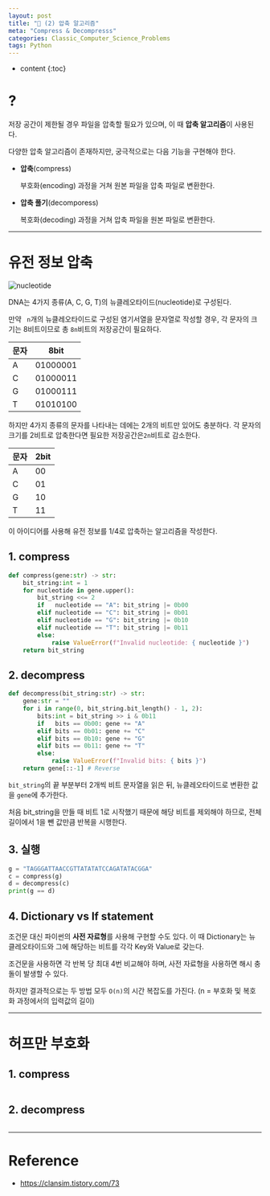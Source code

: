 ```yaml
---
layout: post
title: "🎲 (2) 압축 알고리즘"
meta: "Compress & Decompresss"
categories: Classic_Computer_Science_Problems
tags: Python
---
```

* content
{:toc}

# ?

저장 공간이 제한될 경우 파일을 압축할 필요가 있으며, 이 때 **압축 알고리즘**이 사용된다.

다양한 압축 알고리즘이 존재하지만, 궁극적으로는 다음 기능을 구현해야 한다.

- **압축**(compress)

  부호화(encoding) 과정을 거쳐 원본 파일을 압축 파일로 변환한다.

- **압축 풀기**(decomporess)

  복호화(decoding) 과정을 거쳐 압축 파일을 원본 파일로 변환한다.

---

# **유전 정보 압축**

![nucleotide](https://cdn.pixabay.com/photo/2016/11/09/15/27/dna-1811955_960_720.jpg)

DNA는 4가지 종류(A, C, G, T)의 뉴클레오타이드(nucleotide)로 구성된다. 

만약 ` n`개의 뉴클레오타이드로 구성된 염기서열을 문자열로 작성할 경우, 각 문자의 크기는 8비트이므로 총 `8n`비트의 저장공간이 필요하다. 

| 문자 | 8bit     |
| ---- | -------- |
| A    | 01000001 |
| C    | 01000011 |
| G    | 01000111 |
| T    | 01010100 |

하지만 4가지 종류의 문자를 나타내는 데에는 2개의 비트만 있어도 충분하다. 각 문자의 크기를 2비트로 압축한다면 필요한 저장공간은`2n`비트로 감소한다.

| 문자 | 2bit |
| ---- | ---- |
| A    | 00   |
| C    | 01   |
| G    | 10   |
| T    | 11   |

이 아이디어를 사용해 유전 정보를 1/4로 압축하는 알고리즘을 작성한다.

## 1. compress

```python
def compress(gene:str) -> str:
    bit_string:int = 1
    for nucleotide in gene.upper():
        bit_string <<= 2
        if   nucleotide == "A": bit_string |= 0b00
        elif nucleotide == "C": bit_string |= 0b01
        elif nucleotide == "G": bit_string |= 0b10
        elif nucleotide == "T": bit_string |= 0b11
        else: 
            raise ValueError(f"Invalid nucleotide: { nucleotide }")
    return bit_string
```



## 2. decompress

```python
def decompress(bit_string:str) -> str:
    gene:str = ""
    for i in range(0, bit_string.bit_length() - 1, 2):
        bits:int = bit_string >> i & 0b11
        if   bits == 0b00: gene += "A"
        elif bits == 0b01: gene += "C"
        elif bits == 0b10: gene += "G"
        elif bits == 0b11: gene += "T"
        else: 
            raise ValueError(f"Invalid bits: { bits }")
    return gene[::-1] # Reverse
```

`bit_string`의 끝 부분부터 2개씩 비트 문자열을 읽은 뒤, 뉴클레오타이드로 변환한 값을 `gene`에  추가한다. 

처음 bit_string을 만들 때 비트 1로 시작했기 때문에 해당 비트를 제외해야 하므로, 전체 길이에서 1을 뺀 값만큼 반복을 시행한다.

## 3. 실행

```python
g = "TAGGGATTAACCGTTATATATCCAGATATACGGA"
c = compress(g)
d = decompress(c)
print(g == d)
```



## 4. Dictionary vs If statement

조건문 대신 파이썬의 **사전 자료형**를 사용해 구현할 수도 있다. 이 때 Dictionary는 뉴클레오타이드와 그에 해당하는 비트를  각각 Key와 Value로 갖는다. 

조건문을 사용하면 각 반복 당 최대 4번 비교해야 하며, 사전 자료형을 사용하면 해시 충돌이 발생할 수 있다. 

하지만 결과적으로는 두 방법 모두 `O(n)`의 시간 복잡도를 가진다. (n = 부호화 및 복호화 과정에서의 입력값의 길이)

---

# **허프만 부호화**



## 1. compress

```python

```



## 2. decompress

```python
```



---

# Reference

- <https://clansim.tistory.com/73>

